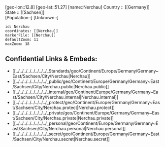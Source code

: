 ﻿---
location: [51.27,12.8] 
mapzoom: [7,12] 
mapmarker: city 
type: City
tags:
- geo/City


SpocWebEntityId: 32778
isDeleted: false
confidential: public

---
[geo-lon::12.8] 
[geo-lat::51.27] 
[name::Nerchau] 
Country :: [[Germany]]  
State :: [[Sachsen]]  
[Population::] 
[Unknown::] 


```leaflet
id: Nerchau
coordinates: [[Nerchau]] 
markerFile: [[Nerchau]] 
defaultZoom: 11 
maxZoom: 18
```


## Confidential Links & Embeds: 
- [[../../../../../../../../_Standards/geo/Continent/Europe/Germany/Germany~East/Sachsen/City/Nerchau|Nerchau]] 
- [[../../../../../../../../_public/geo/Continent/Europe/Germany/Germany~East/Sachsen/City/Nerchau.public|Nerchau.public]] 
- [[../../../../../../../../_internal/geo/Continent/Europe/Germany/Germany~East/Sachsen/City/Nerchau.internal|Nerchau.internal]] 
- [[../../../../../../../../_protect/geo/Continent/Europe/Germany/Germany~East/Sachsen/City/Nerchau.protect|Nerchau.protect]] 
- [[../../../../../../../../_private/geo/Continent/Europe/Germany/Germany~East/Sachsen/City/Nerchau.private|Nerchau.private]] 
- [[../../../../../../../../_personal/geo/Continent/Europe/Germany/Germany~East/Sachsen/City/Nerchau.personal|Nerchau.personal]] 
- [[../../../../../../../../_secret/geo/Continent/Europe/Germany/Germany~East/Sachsen/City/Nerchau.secret|Nerchau.secret]] 
